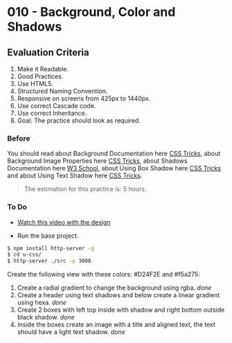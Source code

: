 # 010 - Background, Color and Shadows

## Evaluation Criteria

1.  Make it Readable.
2.  Good Practices.
3.  Use HTML5.
4.  Structured Naming Convention.
5.  Responsive on screens from 425px to 1440px.
6.  Use correct Cascade code.
7.  Use correct Inheritance.
8.  Goal: The practice should look as required.

### Before

You should read about Background Documentation here [CSS Tricks][1], about Background Image Properties here [CSS Tricks][2], about Shadows Documentation here [W3 School][3], about Using Box Shadow here [CSS Tricks][4] and about Using Text Shadow here [CSS Tricks][5].

> The estimation for this practice is: 5 hours.

### To Do

* [Watch this video with the design][7]

* Run the base project.

```sh
$ npm install http-server -g
$ cd u-css/
$ http-server ./src -p 3000
```

Create the following view with these colors: #D24F2E and #f5a275:

1.  Create a radial gradient to change the background using rgba. _done_
2.  Create a header using text shadows and below create a linear gradient using hexa. _done_
3.  Create 2 boxes with left top inside with shadow and right bottom outside black shadow. _done_
4.  Inside the boxes create an image with a title and aligned text, the text should have a light text shadow. _done_

[1]: https://css-tricks.com/almanac/properties/b/background/
[2]: https://css-tricks.com/almanac/properties/b/background-image/
[3]: https://www.w3schools.com/css/css3_shadows.asp
[4]: https://css-tricks.com/snippets/css/css-box-shadow/
[5]: https://css-tricks.com/almanac/properties/t/text-shadow/
[6]: http://www.cssmatic.com/box-shadow
[7]: https://drive.google.com/a/talosdigital.com/file/d/1DM4RyKRvAFuRh4E_U1VXOGWTmqGAyWSb/view?usp=sharing
